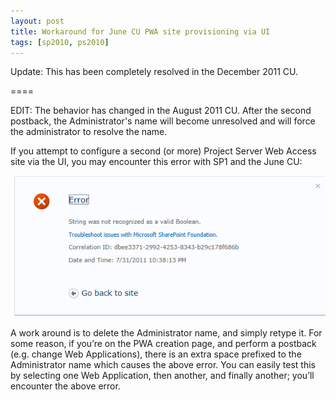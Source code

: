 ```yaml
---
layout: post
title: Workaround for June CU PWA site provisioning via UI
tags: [sp2010, ps2010]
---
```


Update: This has been completely resolved in the December 2011 CU.

====

EDIT: The behavior has changed in the August 2011 CU.  After the second postback, the Administrator's name will become unresolved and will force the administrator to resolve the name.

If you attempt to configure a second (or more) Project Server Web Access site via the UI, you may encounter this error with SP1 and the June CU:

![image3](/assets/images/2011/08/image3.png)

A work around is to delete the Administrator name, and simply retype it.  For some reason, if you’re on the PWA creation page, and perform a postback (e.g. change Web Applications), there is an extra space prefixed to the Administrator name which causes the above error.  You can easily test this by selecting one Web Application, then another, and finally another; you’ll encounter the above error.